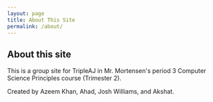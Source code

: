 ```yaml
---
layout: page
title: About This Site
permalink: /about/
---
```


## About this site

This is a group site for TripleAJ in Mr. Mortensen's period 3 Computer Science Principles course (Trimester 2).

Created by Azeem Khan, Ahad, Josh Williams, and Akshat.
